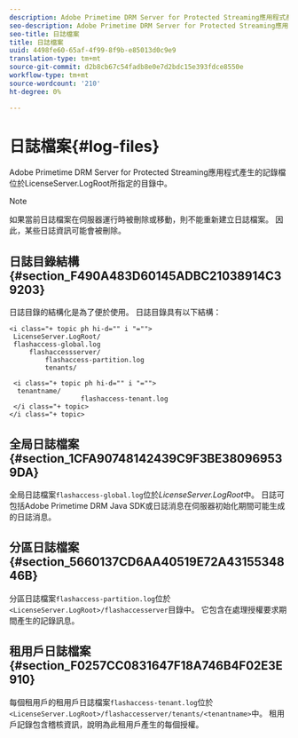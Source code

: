 ```yaml
---
description: Adobe Primetime DRM Server for Protected Streaming應用程式產生的記錄檔位於LicenseServer.LogRoot所指定的目錄中。
seo-description: Adobe Primetime DRM Server for Protected Streaming應用程式產生的記錄檔位於LicenseServer.LogRoot所指定的目錄中。
seo-title: 日誌檔案
title: 日誌檔案
uuid: 4498fe60-65af-4f99-8f9b-e85013d0c9e9
translation-type: tm+mt
source-git-commit: d2b8cb67c54fadb8e0e7d2bdc15e393fdce8550e
workflow-type: tm+mt
source-wordcount: '210'
ht-degree: 0%

---
```



# 日誌檔案{#log-files}

Adobe Primetime DRM Server for Protected Streaming應用程式產生的記錄檔位於LicenseServer.LogRoot所指定的目錄中。

>[!NOTE]
>
>如果當前日誌檔案在伺服器運行時被刪除或移動，則不能重新建立日誌檔案。 因此，某些日誌資訊可能會被刪除。

## 日誌目錄結構{#section_F490A483D60145ADBC21038914C39203}

日誌目錄的結構化是為了便於使用。 日誌目錄具有以下結構：

```
<i class="+ topic ph hi-d="" i "="">
 LicenseServer.LogRoot/ 
 flashaccess-global.log 
     flashaccessserver/ 
         flashaccess-partition.log 
         tenants/ 
             
 <i class="+ topic ph hi-d="" i "="">
  tenantname/ 
                  flashaccess-tenant.log
 </i class="+ topic>
</i class="+ topic>
```

## 全局日誌檔案{#section_1CFA90748142439C9F3BE380969539DA}

全局日誌檔案`flashaccess-global.log`位於&#x200B;*LicenseServer.LogRoot*&#x200B;中。 日誌可包括Adobe Primetime DRM Java SDK或日誌消息在伺服器初始化期間可能生成的日誌消息。

## 分區日誌檔案{#section_5660137CD6AA40519E72A4315534846B}

分區日誌檔案`flashaccess-partition.log`位於`<LicenseServer.LogRoot>/flashaccesserver`目錄中。 它包含在處理授權要求期間產生的記錄訊息。

## 租用戶日誌檔案{#section_F0257CC0831647F18A746B4F02E3E910}

每個租用戶的租用戶日誌檔案`flashaccess-tenant.log`位於`<LicenseServer.LogRoot>/flashaccesserver/tenants/<tenantname>`中。 租用戶記錄包含稽核資訊，說明為此租用戶產生的每個授權。
